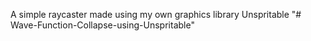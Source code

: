A simple raycaster made using my own graphics library Unspritable
"# Wave-Function-Collapse-using-Unspritable" 
